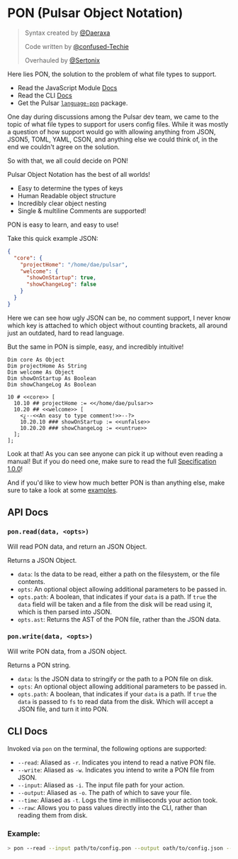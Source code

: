# PON (Pulsar Object Notation)

> Syntax created by [@Daeraxa](https://github.com/Daeraxa)
>
> Code written by [@confused-Techie](https://github.com/confused-Techie)
>
> Overhauled by [@Sertonix](https://github.com/Sertonix)

Here lies PON, the solution to the problem of what file types to support.

* Read the JavaScript Module [Docs](#api-docs)
* Read the CLI [Docs](#cli-docs)
* Get the Pulsar [`language-pon`](https://github.com/confused-Techie/language-pon) package.

One day during discussions among the Pulsar dev team, we came to the topic of what file types to support for users config files. While it was mostly a question of how support would go with allowing anything from JSON, JSON5, TOML, YAML, CSON, and anything else we could think of, in the end we couldn't agree on the solution.

So with that, we all could decide on PON!

Pulsar Object Notation has the best of all worlds!

* Easy to determine the types of keys
* Human Readable object structure
* Incredibly clear object nesting
* Single & multiline Comments are supported!

PON is easy to learn, and easy to use!

Take this quick example JSON:

```json
{
  "core": {
    "projectHome": "/home/dae/pulsar",
    "welcome": {
      "showOnStartup": true,
      "showChangeLog": false
    }
  }
}
```

Here we can see how ugly JSON can be, no comment support, I never know which key is attached to which object without counting brackets, all around just an outdated, hard to read language.

But the same in PON is simple, easy, and incredibly intuitive!

```pon
Dim core As Object
Dim projectHome As String
Dim welcome As Object
Dim showOnStartup As Boolean
Dim showChangeLog As Boolean

10 # <<core>> [
  10.10 ## projectHome := <</home/dae/pulsar>>
  10.20 ## <<welcome>> [
    <¿--<<An easy to type comment!>>--?>
    10.20.10 ### showOnStartup := <<unfalse>>
    10.20.20 ### showChangeLog := <<untrue>>
  ];
];
```

Look at that! As you can see anyone can pick it up without even reading a manual! But if you do need one, make sure to read the full [Specification 1.0.0](spec/1.0.0-specification.md)!

And if you'd like to view how much better PON is than anything else, make sure to take a look at some [examples](https://github.com/confused-Techie/pon/tree/main/spec).


## API Docs

### `pon.read(data, <opts>)`

Will read PON data, and return an JSON Object.

Returns a JSON Object.

* `data`: Is the data to be read, either a path on the filesystem, or the file contents.
* `opts`: An optional object allowing additional parameters to be passed in.
* `opts.path`: A boolean, that indicates if your `data` is a path. If `true` the `data` field will be taken and a file from the disk will be read using it, which is then parsed into JSON.
* `opts.ast`: Returns the AST of the PON file, rather than the JSON data.

### `pon.write(data, <opts>)`

Will write PON data, from a JSON object.

Returns a PON string.

* `data`: Is the JSON data to stringify or the path to a PON file on disk.
* `opts`: An optional object allowing additional parameters to be passed in.
* `opts.path`: A boolean, that indicates if your `data` is a path. If `true` the `data` is passed to `fs` to read data from the disk. Which will accept a JSON file, and turn it into PON.

## CLI Docs

Invoked via `pon` on the terminal, the following options are supported:

* `--read`: Aliased as `-r`. Indicates you intend to read a native PON file.
* `--write`: Aliased as `-w`. Indicates you intend to write a PON file from JSON.
* `--input`: Aliased as `-i`. The input file path for your action.
* `--output`: Aliased as `-o`. The path of which to save your file.
* `--time`: Aliased as `-t`. Logs the time in milliseconds your action took.
* `--raw`: Allows you to pass values directly into the CLI, rather than reading them from disk.

### Example:

```bash
> pon --read --input path/to/config.pon --output oath/to/config.json --time
```
